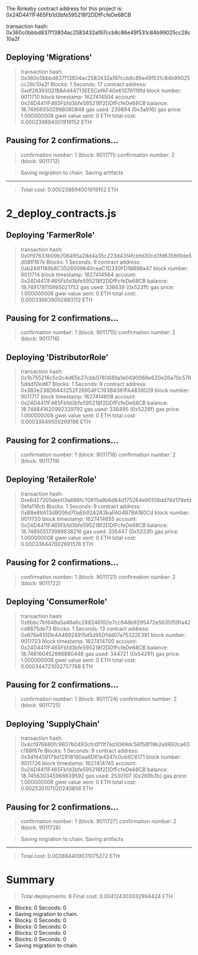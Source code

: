 The Rinkeby contract address for this project is: 0x24D4411F465Fb1d3bfe595218f2DDfFcfeDe68CB

transaction hash: 0x360c0bbbd837f13804ac2583432a197ccb8c86e49f531c84b99025cc28c10a2f

Deploying 'Migrations'
   ----------------------
   > transaction hash:    0x360c0bbbd837f13804ac2583432a197ccb8c86e49f531c84b99025cc28c10a2f
   > Blocks: 1            Seconds: 17
   > contract address:    0xdf28393021B8Ad44713EE5CefAF40e61076119fd
   > block number:        9011710
   > block timestamp:     1627414504
   > account:             0x24D4411F465Fb1d3bfe595218f2DDfFcfeDe68CB
   > balance:             18.749560502998080848
   > gas used:            239894 (0x3a916)
   > gas price:           1.000000008 gwei
   > value sent:          0 ETH
   > total cost:          0.000239894001919152 ETH

   Pausing for 2 confirmations...
   ------------------------------
   > confirmation number: 1 (block: 9011711)
   > confirmation number: 2 (block: 9011712)

   > Saving migration to chain.
   > Saving artifacts
   -------------------------------------
   > Total cost:     0.000239894001919152 ETH


2_deploy_contracts.js
=====================

   Deploying 'FarmerRole'
   ----------------------
   > transaction hash:    0x0f97633b09b706495a28d4a35c223d43f4fcbfd30cd3fd6356f0de5d08ff167e
   > Blocks: 1            Seconds: 9
   > contract address:    0xb2A91186b8C3526009640ceaC1D330FD18B98a47
   > block number:        9011714
   > block timestamp:     1627414564
   > account:             0x24D4411F465Fb1d3bfe595218f2DDfFcfeDe68CB
   > balance:             18.749178115995021752
   > gas used:            336639 (0x522ff)
   > gas price:           1.000000008 gwei
   > value sent:          0 ETH
   > total cost:          0.000336639002693112 ETH

   Pausing for 2 confirmations...
   ------------------------------
   > confirmation number: 1 (block: 9011715)
   > confirmation number: 2 (block: 9011716)

   Deploying 'DistributorRole'
   ---------------------------
   > transaction hash:    0x1b755216c5c0c4d65b27cbb0780689a1e0490068e620e26a70c5765ddd10ed87
   > Blocks: 1            Seconds: 9
   > contract address:    0x3B3e238D6443252F26954FC193B4381FA4839029
   > block number:        9011717
   > block timestamp:     1627414609
   > account:             0x24D4411F465Fb1d3bfe595218f2DDfFcfeDe68CB
   > balance:             18.748841620992329792
   > gas used:            336495 (0x5226f)
   > gas price:           1.000000008 gwei
   > value sent:          0 ETH
   > total cost:          0.00033649500269196 ETH

   Pausing for 2 confirmations...
   ------------------------------
   > confirmation number: 1 (block: 9011718)
   > confirmation number: 2 (block: 9011719)

   Deploying 'RetailerRole'
   ------------------------
   > transaction hash:    0xe8d27205dee03a666fc70815a9b6d84d175264e90108dd74d179efd0efa116cb
   > Blocks: 1            Seconds: 9
   > contract address:    0xB8e88A13dB006d70aEb92A2A3baFA04B7BA180Cd
   > block number:        9011720
   > block timestamp:     1627414655
   > account:             0x24D4411F465Fb1d3bfe595218f2DDfFcfeDe68CB
   > balance:             18.748505173989638216
   > gas used:            336447 (0x5223f)
   > gas price:           1.000000008 gwei
   > value sent:          0 ETH
   > total cost:          0.000336447002691576 ETH

   Pausing for 2 confirmations...
   ------------------------------
   > confirmation number: 1 (block: 9011721)
   > confirmation number: 2 (block: 9011722)

   Deploying 'ConsumerRole'
   ------------------------
   > transaction hash:    0x6bbc7bf648a5a46a6c288246192e7cc648b9295472e5635f591a42cd8875de73
   > Blocks: 1            Seconds: 13
   > contract address:    0x876e810Db4A48924915d5d95D1dd07a75322E391
   > block number:        9011723
   > block timestamp:     1627414700
   > account:             0x24D4411F465Fb1d3bfe595218f2DDfFcfeDe68CB
   > balance:             18.748160452986880448
   > gas used:            344721 (0x54291)
   > gas price:           1.000000008 gwei
   > value sent:          0 ETH
   > total cost:          0.000344721002757768 ETH

   Pausing for 2 confirmations...
   ------------------------------
   > confirmation number: 1 (block: 9011724)
   > confirmation number: 2 (block: 9011725)

   Deploying 'SupplyChain'
   -----------------------
   > transaction hash:    0x4cf976880fc9837b0493cfc0f11f7ad3069dc56f58f19b2e8692ca63c188f67e
   > Blocks: 1            Seconds: 9
   > contract address:    0x3d16459179d12918190aa6D61e4247c0cb6C6171
   > block number:        9011726
   > block timestamp:     1627414745
   > account:             0x24D4411F465Fb1d3bfe595218f2DDfFcfeDe68CB
   > balance:             18.745630345966639592
   > gas used:            2530107 (0x269b3b)
   > gas price:           1.000000008 gwei
   > value sent:          0 ETH
   > total cost:          0.002530107020240856 ETH

   Pausing for 2 confirmations...
   ------------------------------
   > confirmation number: 1 (block: 9011727)
   > confirmation number: 2 (block: 9011728)

   > Saving migration to chain.
   > Saving artifacts
   -------------------------------------
   > Total cost:     0.003884409031075272 ETH


Summary
=======
> Total deployments:   6
> Final cost:          0.004124303032994424 ETH


- Blocks: 0            Seconds: 0
- Saving migration to chain.
- Blocks: 0            Seconds: 0
- Blocks: 0            Seconds: 0
- Blocks: 0            Seconds: 0
- Blocks: 0            Seconds: 0
- Saving migration to chain.